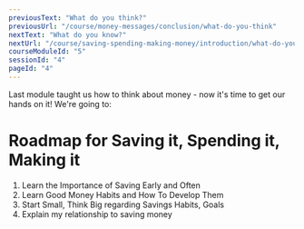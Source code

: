 ```yaml
---
previousText: "What do you think?"
previousUrl: "/course/money-messages/conclusion/what-do-you-think"
nextText: "What do you know?"
nextUrl: "/course/saving-spending-making-money/introduction/what-do-you-know"
courseModuleId: "5"
sessionId: "4"
pageId: "4"
---
```



<sparkle-character-intro position="right" character="kimberly">
Last module taught us how to think about money - now it's time to get our hands on it! We're going to:
</sparkle-character-intro>

# Roadmap for Saving it, Spending it, Making it
1. Learn the Importance of Saving Early and Often
2. Learn Good Money Habits and How To Develop Them
3. Start Small, Think Big regarding Savings Habits, Goals
4. Explain my relationship to saving money
